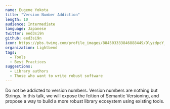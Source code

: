 ```yaml
---
name: Eugene Yokota
title: "Version Number Addiction"
length: 10
audience: Intermediate
language: Japanese
twitter: eed3si9n
github: eed3si9n
icon: https://pbs.twimg.com/profile_images/884503333846888449/DlyzdpcY_400x400.jpg
organization: Lightbend
tags:
  - Tools
  - Best Practices
suggestions:
  - Library authors
  - Those who want to write robust software
---
```

Do not be addicted to version numbers. Version numbers are nothing but Strings.
In this talk, we will expose the fcition of Semantic Versioning, and propose a way to build a more robust library ecosystem using existing tools.
